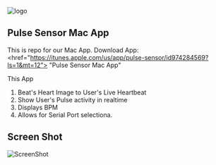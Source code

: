 ![logo](https://avatars0.githubusercontent.com/u/7002937?v=3&s=200)

## Pulse Sensor Mac App 
This is repo for our Mac App. 
Download App: <href="https://itunes.apple.com/us/app/pulse-sensor/id974284569?ls=1&mt=12"> "Pulse Sensor Mac App"</a>

This App
1. Beat's Heart Image to User's Live Heartbeat   
2. Show User's Pulse activity in realtime
3. Displays BPM
4. Allows for Serial Port selectiona. 

## Screen Shot
![ScreenShot](https://github.com/WorldFamousElectronics/PulseSensor_Mac_App/blob/master/pics/macappscreen.png) 
